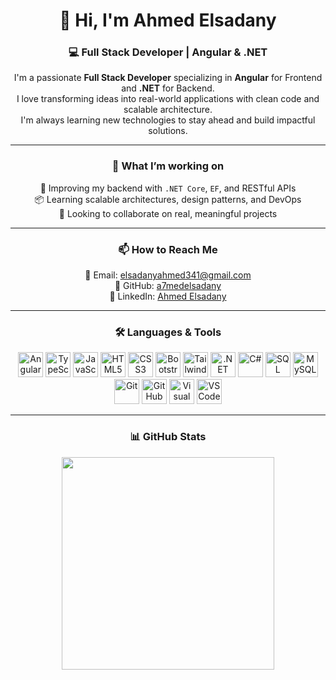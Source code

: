 <div align="center">

<h1>👋 Hi, I'm Ahmed Elsadany</h1>

<h3>💻 Full Stack Developer | Angular & .NET</h3>

<p>
I'm a passionate <strong>Full Stack Developer</strong> specializing in <strong>Angular</strong> for Frontend and <strong>.NET</strong> for Backend. <br />
I love transforming ideas into real-world applications with clean code and scalable architecture.<br />
I'm always learning new technologies to stay ahead and build impactful solutions.
</p>

---

### 🚀 What I’m working on

 🔧 Improving my backend with `.NET Core`, `EF`, and RESTful APIs  
 📦 Learning scalable architectures, design patterns, and DevOps  
 🤝 Looking to collaborate on real, meaningful projects  

---

### 📫 How to Reach Me

 📧 Email: [elsadanyahmed341@gmail.com](mailto:elsadanyahmed341@gmail.com)  
 🔗 GitHub: [a7medelsadany](https://github.com/a7medelsadany)  
 💼 LinkedIn: [Ahmed Elsadany](https://www.linkedin.com/in/ahmed-abd-alaziz-7b099122a)

---

### 🛠️ Languages & Tools

<p align="center">
  <img src="https://cdn.jsdelivr.net/gh/devicons/devicon/icons/angularjs/angularjs-original.svg" width="40" title="Angular"/>
  <img src="https://cdn.jsdelivr.net/gh/devicons/devicon/icons/typescript/typescript-original.svg" width="40" title="TypeScript"/>
  <img src="https://cdn.jsdelivr.net/gh/devicons/devicon/icons/javascript/javascript-original.svg" width="40" title="JavaScript"/>
  <img src="https://cdn.jsdelivr.net/gh/devicons/devicon/icons/html5/html5-original.svg" width="40" title="HTML5"/>
  <img src="https://cdn.jsdelivr.net/gh/devicons/devicon/icons/css3/css3-original.svg" width="40" title="CSS3"/>
  <img src="https://cdn.jsdelivr.net/gh/devicons/devicon/icons/bootstrap/bootstrap-original.svg" width="40" title="Bootstrap"/>
  
  <!-- Tailwind Custom Image -->
  <img src="https://upload.wikimedia.org/wikipedia/commons/d/d5/Tailwind_CSS_Logo.svg" width="40" title="TailwindCSS"/>
  
  <img src="https://cdn.jsdelivr.net/gh/devicons/devicon/icons/dot-net/dot-net-original.svg" width="40" title=".NET"/>
  <img src="https://cdn.jsdelivr.net/gh/devicons/devicon/icons/csharp/csharp-original.svg" width="40" title="C#"/>
  
  <!-- SQL Server Custom Image -->
  <img src="https://cdn.icon-icons.com/icons2/2415/PNG/512/microsoftsqlserver_plain_logo_icon_146389.png" width="40" title="SQL Server"/>
  
  <img src="https://cdn.jsdelivr.net/gh/devicons/devicon/icons/mysql/mysql-original.svg" width="40" title="MySQL"/>
  <img src="https://cdn.jsdelivr.net/gh/devicons/devicon/icons/git/git-original.svg" width="40" title="Git"/>
  <img src="https://cdn.jsdelivr.net/gh/devicons/devicon/icons/github/github-original.svg" width="40" title="GitHub"/>
  <img src="https://cdn.jsdelivr.net/gh/devicons/devicon/icons/visualstudio/visualstudio-plain.svg" width="40" title="Visual Studio"/>
  <img src="https://cdn.jsdelivr.net/gh/devicons/devicon/icons/vscode/vscode-original.svg" width="40" title="VS Code"/>
</p>

---

### 📊 GitHub Stats

<p align="center">
  
  <img src="https://github-readme-stats.vercel.app/api/top-langs/?username=a7medelsadany&layout=compact&theme=tokyonight" width="340"/>
</p>

</div>

